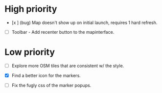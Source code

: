 # High priority

- [x ] (bug) Map doesn't show up on initial launch, requires 1 hard refresh.

- [ ] Toolbar - Add recenter button to the mapinterface.

# Low priority

- [ ] Explore more OSM tiles that are consistent w/ the style.

- [x] Find a better icon for the markers.

- [ ] Fix the fugly css of the marker popups.
